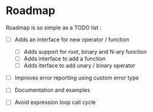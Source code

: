 # Roadmap


Roadmap is so simple as a TODO list :

- [ ] Adds an interface for new operator / function
  - [ ] Adds support for root, binary and N-ary function
  - [ ] Adds interface to add a function
  - [ ] Adds iterface to add unary / binary operator
- [ ] Improves error reporting using custom error type
- [ ] Documentation and examples
- [ ] Avoid expression loop call cycle

